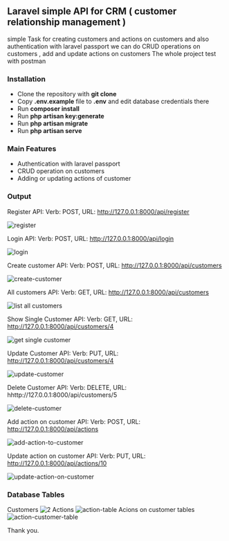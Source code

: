 ## Laravel simple API for CRM ( customer relationship management ) 
simple Task for creating customers and actions on customers and also authentication with laravel passport
we can do CRUD operations on customers , add and update actions on customers 
The whole project test with postman 

### Installation ###
- Clone the repository with __git clone__
- Copy __.env.example__ file to __.env__ and edit database credentials there
- Run __composer install__
- Run __php artisan key:generate__
- Run __php artisan migrate__
- Run __php artisan serve__ 

### Main Features ###

* Authentication with laravel passport 
* CRUD operation on customers 
* Adding or updating actions of customer 


### Output ###
Register API: Verb: POST, URL: http://127.0.0.1:8000/api/register

![register](https://user-images.githubusercontent.com/18046350/71545900-8701d200-2999-11ea-862f-5426f5d586cc.PNG)

Login API: Verb: POST, URL: http://127.0.0.1:8000/api/login

![login](https://user-images.githubusercontent.com/18046350/71545914-b44e8000-2999-11ea-8736-291462c72425.PNG)

Create customer  API: Verb: POST, URL: http://127.0.0.1:8000/api/customers

![create-customer](https://user-images.githubusercontent.com/18046350/71545925-dc3de380-2999-11ea-8823-0449dc2a79c7.PNG)

All customers API: Verb: GET, URL: http://127.0.0.1:8000/api/customers

![list all customers](https://user-images.githubusercontent.com/18046350/71545934-faa3df00-2999-11ea-8641-9aec8c67a8b4.PNG)

Show Single Customer API: Verb: GET, URL: http://127.0.0.1:8000/api/customers/4

![get single customer](https://user-images.githubusercontent.com/18046350/71545940-0beceb80-299a-11ea-903c-74ed3df207d0.PNG)

Update Customer API: Verb: PUT, URL: http://127.0.0.1:8000/api/customers/4

![update-customer](https://user-images.githubusercontent.com/18046350/71545956-38a10300-299a-11ea-810c-29bad648dbf5.PNG)

Delete Customer API: Verb: DELETE, URL: hhttp://127.0.0.1:8000/api/customers/5

![delete-customer](https://user-images.githubusercontent.com/18046350/71545967-5f5f3980-299a-11ea-8b34-3f3252f25028.PNG)

Add action on customer   API: Verb: POST, URL: http://127.0.0.1:8000/api/actions

![add-action-to-customer](https://user-images.githubusercontent.com/18046350/71546210-4015db80-299d-11ea-8fbf-fe829b83356b.PNG)

Update action on customer   API: Verb: PUT, URL: http://127.0.0.1:8000/api/actions/10

![update-action-on-customer](https://user-images.githubusercontent.com/18046350/71546225-6e93b680-299d-11ea-8a46-8a65c26ea822.PNG)

### Database Tables  ###

Customers 
![2](https://user-images.githubusercontent.com/18046350/71546849-f9c37b00-29a2-11ea-9fae-dc62ae1f8366.PNG)
Actions 
![action-table](https://user-images.githubusercontent.com/18046350/71546851-0b0c8780-29a3-11ea-9e86-308ecad53116.PNG)
Acions on customer tables 
![action-customer-table](https://user-images.githubusercontent.com/18046350/71546860-15c71c80-29a3-11ea-8e26-df520c0480bc.PNG)





Thank you.
